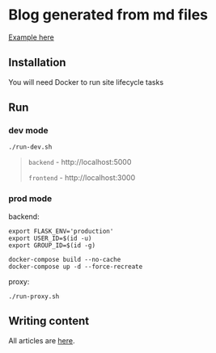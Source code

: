# Blog generated from md files

[Example here](http://events.novavovikov.ru/)

## Installation
You will need Docker to run site lifecycle tasks

## Run

### dev mode
```shell script
./run-dev.sh
```

> `backend` - http://localhost:5000 
>
> `frontend` - http://localhost:3000


### prod mode
backend:
```shell script
export FLASK_ENV='production'
export USER_ID=$(id -u)
export GROUP_ID=$(id -g)

docker-compose build --no-cache
docker-compose up -d --force-recreate
```

proxy:
```shell script
./run-proxy.sh
```

## Writing content
All articles are [here](backend/data/articles).
